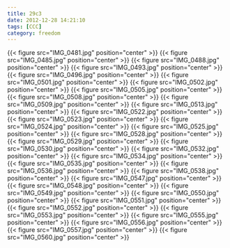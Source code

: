 ```yaml
---
title: 29c3
date: 2012-12-28 14:21:10
tags: [CCC]
category: freedom
---
```


{{< figure src="IMG_0481.jpg" position="center" >}}
{{< figure src="IMG_0485.jpg" position="center" >}}
{{< figure src="IMG_0488.jpg" position="center" >}}
{{< figure src="IMG_0493.jpg" position="center" >}}
{{< figure src="IMG_0496.jpg" position="center" >}}
{{< figure src="IMG_0501.jpg" position="center" >}}
{{< figure src="IMG_0502.jpg" position="center" >}}
{{< figure src="IMG_0505.jpg" position="center" >}}
{{< figure src="IMG_0508.jpg" position="center" >}}
{{< figure src="IMG_0509.jpg" position="center" >}}
{{< figure src="IMG_0513.jpg" position="center" >}}
{{< figure src="IMG_0522.jpg" position="center" >}}
{{< figure src="IMG_0523.jpg" position="center" >}}
{{< figure src="IMG_0524.jpg" position="center" >}}
{{< figure src="IMG_0525.jpg" position="center" >}}
{{< figure src="IMG_0528.jpg" position="center" >}}
{{< figure src="IMG_0529.jpg" position="center" >}}
{{< figure src="IMG_0530.jpg" position="center" >}}
{{< figure src="IMG_0532.jpg" position="center" >}}
{{< figure src="IMG_0534.jpg" position="center" >}}
{{< figure src="IMG_0535.jpg" position="center" >}}
{{< figure src="IMG_0536.jpg" position="center" >}}
{{< figure src="IMG_0538.jpg" position="center" >}}
{{< figure src="IMG_0547.jpg" position="center" >}}
{{< figure src="IMG_0548.jpg" position="center" >}}
{{< figure src="IMG_0549.jpg" position="center" >}}
{{< figure src="IMG_0550.jpg" position="center" >}}
{{< figure src="IMG_0551.jpg" position="center" >}}
{{< figure src="IMG_0552.jpg" position="center" >}}
{{< figure src="IMG_0553.jpg" position="center" >}}
{{< figure src="IMG_0555.jpg" position="center" >}}
{{< figure src="IMG_0556.jpg" position="center" >}}
{{< figure src="IMG_0557.jpg" position="center" >}}
{{< figure src="IMG_0560.jpg" position="center" >}}
